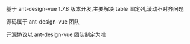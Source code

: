 基于 ant-design-vue 1.7.8 版本开发,主要解决 table 固定列,滚动不对齐问题

源码属于 ant-design-vue 团队

开源协议以 ant-design-vue 团队制定为准
